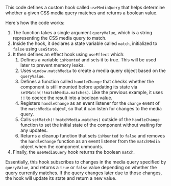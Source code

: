 This code defines a custom hook called `useMediaQuery` that helps determine whether a given CSS media query matches and returns a boolean value.

Here's how the code works:

1. The function takes a single argument `queryValue`, which is a string representing the CSS media query to match.
2. Inside the hook, it declares a state variable called `match`, initialized to `false` using `useState`.
3. It then defines an effect hook using `useEffect` which:
   1. Defines a variable `isMounted` and sets it to true. This will be used later to prevent memory leaks.
   2. Uses `window.matchMedia` to create a media query object based on the `queryValue`.
   3. Defines a function called `handleChange` that checks whether the component is still mounted before updating its state via `setMatch(!!matchMedia.matches)`. Like the previous example, it uses `!!` to coerce the result into a boolean value.
   4. Registers `handleChange` as an event listener for the `change` event of the `matchMedia` object, so that it can listen for changes to the media query.
   5. Calls `setMatch(!!matchMedia.matches)` outside of the `handleChange` function to set the initial state of the component without waiting for any updates.
   6. Returns a cleanup function that sets `isMounted` to `false` and removes the `handleChange` function as an event listener from the `matchMedia` object when the component unmounts.
4. Finally, the `useMediaQuery` hook returns the boolean `match`.

Essentially, this hook subscribes to changes in the media query specified by `queryValue`, and returns a `true` or `false` value depending on whether the query currently matches. If the query changes later due to those changes, the hook will update its state and return a new value.
